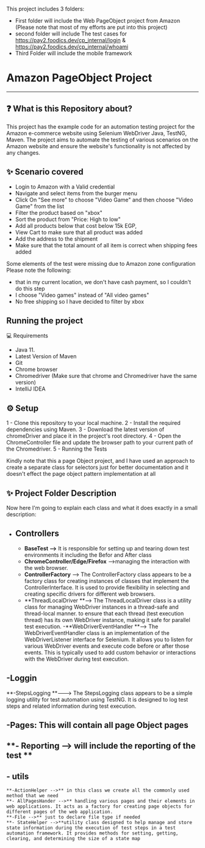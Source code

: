 This project includes 3 folders:
- First folder will include the Web PageObject project from Amazon (Please note that most of my efforts are put into this project)
- second folder will include The test cases for https://pay2.foodics.dev/cp_internal/login & https://pay2.foodics.dev/cp_internal/whoami
- Third Folder will include the mobile framework

# Amazon PageObject Project
-----------------------

❓ What is this Repository about?
-----------------------

This project has the example code for an automation testing project for the Amazon e-commerce website using Selenium WebDriver Java, TestNG, Maven. The project aims to automate the testing of various scenarios on the Amazon website and ensure the website's functionality is not affected by any changes.

✨ Scenario covered
-----------------------

- Login to Amazon with a Valid credential
- Navigate and select items from the burger menu 
- Click On "See more" to choose "Video Game" and then choose "Video Game" from the list
- Filter the product based on "xbox" 
- Sort the product from "Price: High to low"
- Add all products below that cost below 15k EGP, 
- View Cart to make sure that all product was added 
- Add the address to the shipment 
- Make sure that the total amount of all item is correct when shipping fees added

Some elements of the test were missing due to Amazon zone configuration Please note the following:
- that in my current location, we don't have cash payment, so I couldn't do this step
- I choose "Video games" instead of "All video games"
- No free shipping so I have decided to filter by xbox

Running the project
-----------------------

💻 Requirements
- Java 11.
- Latest Version of Maven
- Git
- Chrome browser
- Chromedriver (Make sure that chrome and Chromedriver have the same version)
- IntelliJ IDEA

⚙️ Setup
-----------------------

1 - Clone this repository to your local machine.
2 - Install the required dependencies using Maven.
3 - Download the latest version of chromeDriver and place it in the project's root directory.
4 - Open the ChromeController file and update the browser path to your current path of the Chromedriver.
5 - Running the Tests

Kindly note that this a page Object project, and I have used an approach to create a separate class for selectors just for better documentation and it doesn't effect the page object pattern implementation at all

✨ Project Folder Description
-----------------------

Now here I'm going to explain each class and what it does exactly in a small description:

- **Controllers**
  -------------------------
	- **BaseTest -->** It is responsible for setting up and tearing down test environments it including the Befor and After class
	- **ChromeController/Edge/Firefox** -->managing the interaction with the  web browser.
	- **ControllerFactory** --> The ControllerFactory class appears to be a factory class for creating instances of classes that implement the ControllerInterface. It is used to provide flexibility in selecting and creating specific drivers for different web browsers.
	- **ThreadLocalDriver **--> The ThreadLocalDriver class is a utility class for managing WebDriver instances in a thread-safe and thread-local manner. to ensure that each thread (test execution thread) has its own WebDriver instance, 				making it safe for parallel test execution. 
	-**WebDriverEventHandler **--> The WebDriverEventHandler class is an implementation of the WebDriverListener interface for Selenium. It allows you to listen for various WebDriver events and execute code before or after those events. This is typically used to add custom behavior or interactions with the WebDriver during test execution.

   
-Loggin
----------------------------

**-StepsLogging **---> The StepsLogging class appears to be a simple logging utility for test automation using TestNG. It is designed to log test steps and related information during test execution. 

**-Pages: This will contain all page Object pages**
------------------------------

**- Reporting --> will include the reporting of the test **
---------------------------------

**- utils**
----------------------------------
	**-ActionHelper -->** in this class we create all the commonly used method that we need 
	**- AllPagesHander -->** handling various pages and their elements in web applications. It acts as a factory for creating page objects for different pages of the web application.
	**-File -->** just to declare file type if needed
	**- StateHelper -->**utility class designed to help manage and store state information during the execution of test steps in a test automation framework. It provides methods for setting, getting, clearing, and determining the size of a state map
